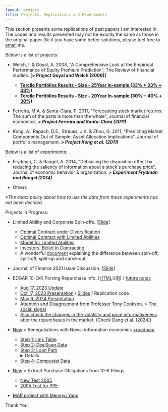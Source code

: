 ```yaml
---
layout: project
title: Projects, Replications and Experiments
---
```


This section presents some replications of past papers I am interested in. The codes and results presented may not be exactly the same as those in the original paper. So if you have some better solutions, please feel free to [email](mailto:hongyi.xu@phdstudent.hhs.se) me.

Below is a list of projects:
- Welch, I. & Goyal, A. 2008, "A Comprehensive Look at the Empirical Performance of Equity Premium Prediction", The Review of financial studies. **[> Project Goyal and Welch (2008)]**

    - **[Tercile Portfolios Results - Size - 25Year In-sample (33% + 33% + 33%)](https://hongyileoxu.github.io/research/Xu_et_al_2022/Xu_2022_v4.0_Deciles_size_25y.html)**
    - **[Tercile Portfolios Results - Size - 20Year In-sample (30% + 40% + 30%)](https://hongyileoxu.github.io/research/Xu_et_al_2022/Xu_2022_v4.0_Deciles_sz3.html)**


- Ferreira, M.A. & Santa-Clara, P. 2011, "Forecasting stock market returns: The sum of the parts is more than the whole", Journal of financial economics. _**> Project Ferreira and Santa-Clara (2011)**_

- Kong, A., Rapach, D.E., Strauss, J.K. & Zhou, G. 2011, "Predicting Market Components Out of Sample: Asset Allocation Implications", Journal of portfolio management. _**> Project Kong et al. (2011)**_


Below is a list of experiments:
- Frydman, C. & Rangel, A. 2014, "Debiasing the disposition effect by reducing the saliency of information about a stock's purchase price", Journal of economic behavior & organization. _**> Experiment Frydman and Rangel (2014)**_

- Others

_*The exact policy about how to use the data from these experiments has not been decided._

Projects in Progress:

-  Limited Ability and Corporate Spin-offs. [[Slide]](https://hongyileoxu.github.io/research/TCP_Project/Corporate_Spinoff_v2.pdf)  

    - [Optimal Contract under Diversification](https://hongyileoxu.github.io/research/TCP_Project/TCP_Project_Premodel.html)
    - [Optimal Contract with Limited Abilities](https://hongyileoxu.github.io/research/TCP_Project/TCP_Project_Model1.html)
    - [Model for Limited Abilities](https://hongyileoxu.github.io/research/TCP_Project/TCP_Project_Model2.html)
    - [Investors' Belief in Contracting](https://hongyileoxu.github.io/research/TCP_Project/TCP_Project_Model4.html)
    - A wonderful [document](https://www.acapam.com/blog/what-is-the-difference-among-spin-off-split-off-and-split-up/) explaining the difference between spin-off, split-off, split-up and carve-out.


- Journal of Finance 2021 Issue Discussion. [[Slide]](https://hongyileoxu.github.io/research/Slides/JF2021Pre_Hongyi_Xu.pdf)

- EDGAR 10-Q/K Parsing Repurchase Info. [[HTML]](https://hongyileoxu.github.io/research/RepurchaseProject/SEC_web_v3afunctions.html)/[[R]](https://hongyileoxu.github.io/research/RepurchaseProject/SEC_web_v3cfunctions.R) / [future notes](https://hongyileoxu.github.io/research/RepurchaseProject/future_notes.md)
	
	- [Aug 17, 2023 Update](https://hongyileoxu.github.io/research/RepurchaseProject/Repurchase_BBAIA_merge_v1b.html)
    - [Oct 17, 2023 Presentation](https://github.com/hongyileoxu/hongyileoxu.github.io/blob/c85b72a8999f7a85db99f518141d6d22bbfe5f2d/research/RepurchaseProject/Hongyi%20Xu%20(2023)%20Under%20the%20Spotlight_v8.pdf) / [Slides](https://hongyileoxu.github.io/research/RepurchaseProject/Hongyi%20Xu%20(2023)%20Under%20the%20Spotlight_v8.pdf) / Replication code . <!--- [[v1]](https://hongyileoxu.github.io/research/RepurchaseProject/writing_tables_May04_2024.html) [[v2]](https://hongyileoxu.github.io/research/RepurchaseProject/writing_tables_May13_2024.html) [[v3]](https://hongyileoxu.github.io/research/RepurchaseProject/writing_tables_May17_2024.html) --->
    - [May 6, 2024 Presentation](https://hongyileoxu.github.io/research/RepurchaseProject/Under_the_Spotlight_2024_Hongyi_Xu_NFN.pdf) 
	- [Attention and Disagreement](https://www.tonycookson.com) from Professor Tony Cookson. > [The social signal](https://www.tonycookson.com/#h.raveul66i2bl)
 	- [Also check the changes in the volatility and price informativeness](https://www.cambridge.org/core/journals/journal-of-financial-and-quantitative-analysis/article/government-stock-purchase-undermines-price-informativeness-evidence-from-chinas-national-team/AAB49A866AF0937228ECAE736E61F773?utm_campaign=shareaholic&utm_medium=copy_link&utm_source=bookmark) after the repurchases in the market. (Check Dang et al. (2024))
 
-   [New](https://github.com/hongyileoxu/hongyileoxu.github.io/tree/main/research/project-2024) > Renegotiations with News: information economics [>roadmap](https://github.com/hongyileoxu/hongyileoxu.github.io/blob/31feac4143586de784a5b2032bfdac3b511666df/research/project-2024/DealScan2024/readme.md)

    -  [Step 1: Link Table](https://hongyileoxu.github.io/research/project-2024/DealScan2024/DealScan_Link_Table_Compustat.html)
    -  [Step 2: DealScan Data](https://hongyileoxu.github.io/research/project-2024/DealScan2024/DealScan_Data_Renegotiation.html)
    -  [Step 3: Loan Path](https://hongyileoxu.github.io/research/project-2024/DealScan2024/DealScan_Loan_Path2.html) <details>Clean the WRDS LPC DealScan Data and convert to a firm-deal-time level panel data, with links to be connected to Compustat.</details> 
    -  [Step 4: Compustat Data](https://hongyileoxu.github.io/research/project-2024/DealScan2024/DealScan_Loan_Compustat.html)

-   [New](https://hongyileoxu.github.io/research/Purchase_contract_10Ks/project.html) > Extract Purchase Obligations from 10-K Filings.

     -    [New Test 2005](http://hongyileoxu.github.io/research/Purchase_contract_10Ks/AFA_test_2005.html)
     -    [2005 Test for PPE](http://hongyileoxu.github.io/research/Purchase_contract_10Ks/AFA_test_2005_PPE.html)

-    [MAR project with Mengyu Yang](http://hongyileoxu.github.io/research/MAR/OnBoard_analysis_hongyi.html)

Thank You! 
